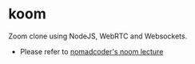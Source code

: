 # koom
Zoom clone using NodeJS, WebRTC and Websockets.

- Please refer to [nomadcoder's noom lecture](https://nomadcoders.co/noom/)
